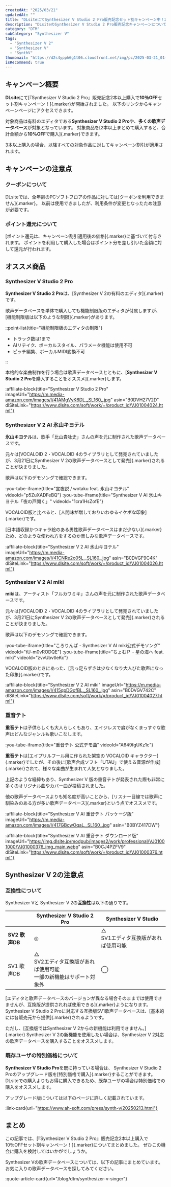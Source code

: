 ```yaml
---
createdAt: "2025/03/21"
updatedAt: ""
title: "DLsiteにてSynthesizer V Studio 2 Pro販売記念セット割キャンペーン中！2本以上購入で10%OFF！【5/7まで】"
description: "DLsiteのSynthesizer V Studio 2 Pro販売記念キャンペーンについてまとめました。"
category: "DTM"
subCategory: "Synthesizer V"
tags:
  - "Synthesizer V 2"
  - "Synthesizer V"
  - "SynthV"
thumbnail: "https://d2s4ypph6g1t06.cloudfront.net/img/pc/2025-03-21_01-03-48_kamytsd2.webp"
isRecommend: true
---
```


## キャンペーン概要

**DLsite**にて[『Synthesizer V Studio 2 Pro』販売記念2本以上購入で**10％OFF**セット割キャンペーン！]{.marker}が開始されました。
以下のリンクからキャンペーンページにアクセスできます。

<DtmSynthesizerVDlSiteCampaignBanner></DtmSynthesizerVDlSiteCampaignBanner>

対象商品は有料のエディタである**Synthesizer V Studio 2 Pro**や、**多くの歌声データベース**が対象となっています。
対象商品を[2本以上まとめて購入すると、合計金額から**10%OFF**で購入]{.marker}できます。

3本以上購入の場合、以降すべての対象作品に対してキャンペーン割引が適用されます。

## キャンペーンの注意点

### クーポンについて

DLsiteでは、全年齢のPCソフトフロアの作品に対しては[クーポンを利用できません]{.marker}。
以前は使用できましたが、利用条件が変更となったため注意が必要です。

### ポイント還元について

[ポイント還元は、キャンペーン割引適用後の価格]{.marker}に基づいて付与されます。
ポイントを利用して購入した場合はポイント分を差し引いた金額に対して還元が行われます。

## オススメ商品

### Synthesizer V Studio 2 Pro

**Synthesizer V Studio 2 Pro**は、[Synthesizer V 2の有料のエディタ]{.marker}です。

歌声データベースを単体で購入しても機能制限版のエディタが付属しますが、[機能制限版は以下のような制限]{.marker}があります。

::point-list{title="機能制限版のエディタの制限"}

- トラック数は1まで
- AIリテイク、ボーカルスタイル、パラメータ機能は使用不可
- ピッチ編集、ボーカルMIDI変換不可

::

本格的な楽曲制作を行う場合は歌声データベースとともに、[**Synthesizer V Studio 2 Pro**を購入することをオススメ]{.marker}します。

:affiliate-block{title="Synthesizer V Studio 2 Pro" imageUrl="https://m.media-amazon.com/images/I/41AMgVyK6DL._SL160_.jpg" asin="B0DVH27V2D" dlSiteLink="https://www.dlsite.com/soft/work/=/product_id/VJ01004024.html"}

### Synthesizer V 2 AI 氷山キヨテル

**氷山キヨテル**は、歌手「比山貴咏史」さんの声を元に制作された歌声データベースです。

元々は[VOCALOID 2・VOCALOID 4のライブラリとして発売されていましたが、3月21日にSynthesizer V 2の歌声データベースとして発売]{.marker}されることが決まりました。

歌声は以下のデモソングで確認できます。

:you-tube-iframe{title="宣夜説 / wotaku feat. 氷山キヨテル" videoId="p5ZuXADFeBQ"}
:you-tube-iframe{title="Synthesizer V AI 氷山キヨテル「夜の戸開く」" videoId="1cra1HsZofE"}

VOCALOID版と比べると、[人間味が増しておりいわゆるイケボな印象]{.marker}です。

[日本語収録かつキャラ絵のある男性歌声データベースはまだ少ない]{.marker}ため、どのような使われ方をするのか楽しみな歌声データベースです。

:affiliate-block{title="Synthesizer V 2 AI 氷山キヨテル" imageUrl="https://m.media-amazon.com/images/I/41CNRe2o05L._SL160_.jpg" asin="B0DVGF9C4K" dlSiteLink="https://www.dlsite.com/soft/work/=/product_id/VJ01004026.html"}

### Synthesizer V 2 AI miki

**miki**は、アーティスト「フルカワミキ」さんの声を元に制作された歌声データベースです。

元々は[VOCALOID 2・VOCALOID 4のライブラリとして発売されていましたが、3月21日にSynthesizer V 2の歌声データベースとして発売]{.marker}されることが決まりました。

歌声は以下のデモソングで確認できます。

:you-tube-iframe{title="ころりんぱ - Synthesizer V AI miki公式デモソング" videoId="tU-m0vRODQE"}
:you-tube-iframe{title="ちょむＰ - 星の海へ feat. miki" videoId="zvvUbvtleKc"}

VOCALOID版のときにあった、[舌っ足らずさは少なくなり大人びた歌声になった印象]{.marker}です。

:affiliate-block{title="Synthesizer V 2 AI miki" imageUrl="https://m.media-amazon.com/images/I/415qpDGofBL._SL160_.jpg" asin="B0DVGV742C" dlSiteLink="https://www.dlsite.com/soft/work/=/product_id/VJ01004027.html"}

### 重音テト

**重音テト**は子供らしくも大人らしくもあり、エイジレスで癖がなくまっすぐな歌声はどんなジャンルも歌いこなします。

:you-tube-iframe{title="重音テト 公式デモ曲" videoId="A649fgUKz1c"}

**重音テト**は[エイプリルフール用に作られた架空の VOCALOID キャラクター]{.marker}でしたが、その後に[歌声合成ソフト「UTAU」で使える音源が作成]{.marker}されて、様々な楽曲が生まれて人気となりました。

上記のような経緯もあり、Synthesizer V 版の重音テトが発表された際も非常に多くのオリジナル曲やカバー曲が投稿されました。

他の歌声データベースよりも知名度が高いことから、[リスナー目線では歌声に馴染みのある方が多い歌声データベース]{.marker}という点でオススメです。

:affiliate-block{title="Synthesizer V AI 重音テト パッケージ版" imageUrl="https://m.media-amazon.com/images/I/417GBcwOqaL._SL160_.jpg" asin="B0BYZ417DW"}

:affiliate-block{title="Synthesizer V AI 重音テト ダウンロード版" imageUrl="https://img.dlsite.jp/modpub/images2/work/professional/VJ01001000/VJ01000376_img_main.webp" asin="B0CJ4PZFV9" dlSiteLink="https://www.dlsite.com/soft/work/=/product_id/VJ01000376.html"}

## Synthesizer V 2の注意点

### 互換性について

Synthesizer Vと Synthesizer V 2の**互換性**は以下の通りです。

|                | **Synthesizer V Studio 2 Pro**                                         | Synthesizer V Studio                   |
| -------------- | ---------------------------------------------------------------------- | -------------------------------------- |
| **SV2 歌声DB** | ◎                                                                      | △<br>SV1エディタ互換版があれば使用可能 |
| SV1 歌声DB     | △<br>SV2エディタ互換版があれば使用可能<br>一部の新機能はサポート対象外 | ◯                                      |

[エディタと歌声データベースのバージョンが異なる場合そのままでは使用できませんが、互換版が提供されれば使用できる]{.marker}ようになります。
Synthesizer V Studio 2 Proに対応する互換版SV1歌声データベースは、[基本的には各販売元から提供]{.marker}されるようです。

ただし、[互換版ではSynthesizer V 2からの新機能は利用できません。]{.marker}
Synthesizer V 2の新機能を使用したい場合は、Synthesizer V 2対応の歌声データベースを購入することをオススメします。

### 既存ユーザの特別価格について

**Synthesizer V Studio Pro**を既に持っている場合は、 Synthesizer V Studio 2 Proのアップグレード版を[特別価格で購入]{.marker}することができます。
DLsiteでの購入よりもお得に購入できるため、既存ユーザの場合は特別価格での購入をオススメします。

アップグレード版については以下のページに詳しく記載されています。

:link-card{url="https://www.ah-soft.com/press/synth-v/20250213.html"}

## まとめ

この記事では、[『Synthesizer V Studio 2 Pro』販売記念2本以上購入で10％OFFセット割キャンペーン！]{.marker}についてまとめました。
ぜひこの機会に購入を検討してはいかがでしょうか。

Synthesizer Vの歌声データベースについては、以下の記事にまとめています。
お気に入りの歌声データベースを探してみてください。

:quote-article-card{url="/blog/dtm/synthesizer-v-singer"}

<DtmSynthesizerVAffiliateBlocks></DtmSynthesizerVAffiliateBlocks>

<DtmSynthesizerVDlSiteSearch></DtmSynthesizerVDlSiteSearch>
